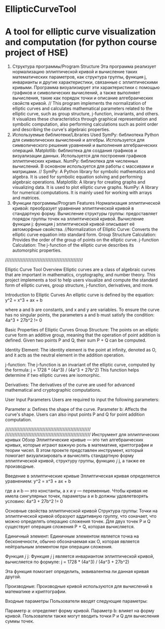 # EllipticCurveTool 
# A tool for elliptic curve visualization and computation (for python course project of HSE)

1. Структура программы/Program Structure
Эта программа реализует нормализацию эллиптической кривой и вычисление таких математических параметров, как структура группы, функция j, инварианты и другие характеристики, связанные с эллиптическими кривыми.
Программа визуализирует эти характеристики с помощью графиков и символических вычислений, а также выполняет вычисления, такие как порядок точки и описание алгебраических свойств кривой.
//
This program implements the normalization of elliptic curves and calculates mathematical parameters related to the elliptic curve, such as group structure, j-function, invariants, and others.
It visualizes these characteristics through graphical representation and symbolic computation, also performing calculations such as point order and describing the curve's algebraic properties.
2. Используемые библиотеки/Libraries Used
SymPy: библиотека Python для символических вычислений и алгебры. Используется для символического решения уравнений и выполнения алгебраических операций.
Matplotlib: библиотека для создания графиков и визуализации данных. Используется для построения графиков эллиптических кривых.
NumPy: библиотека для численных вычислений. В основном используется для работы с массивами и матрицами.
//
SymPy: A Python library for symbolic mathematics and algebra. It is used for symbolic equation solving and performing algebraic operations.
Matplotlib: A library for creating graphs and visualizing data. It is used to plot elliptic curve graphs.
NumPy: A library for numerical computations. It is mainly used for working with arrays and matrices.
3. Функции программы/Program Features
Нормализация эллиптической кривой: преобразует уравнение эллиптической кривой в стандартную форму.
Вычисление структуры группы: предоставляет порядок группы точек на эллиптической кривой.
Вычисление функции j: функция j эллиптической кривой описывает её автоморфные свойства.
//Normalization of Elliptic Curve: Converts the elliptic curve equation into standard form.
Group Structure Calculation: Provides the order of the group of points on the elliptic curve.
j-function Calculation: The j-function of the elliptic curve describes its automorphic properties.



//////////////////////////////////////////////////

Elliptic Curve Tool
Overview
Elliptic curves are a class of algebraic curves that are important in mathematics, cryptography, and number theory. This project implements a tool to help users visualize and compute the standard form of elliptic curves, group structure, j-function, derivatives, and more.

Introduction to Elliptic Curves
An elliptic curve is defined by the equation:
y^2 = x^3 + ax + b

where a and b are constants, and x and y are variables. To ensure the curve has no singular points, the parameters a and b must satisfy the condition:
4a^3 + 27b^2 != 0

Basic Properties of Elliptic Curves
Group Structure: The points on an elliptic curve form an additive group, meaning that the operation of point addition is defined. Given two points P and Q, their sum P + Q can be computed.

Identity Element: The identity element is the point at infinity, denoted as O, and it acts as the neutral element in the addition operation.

j-function: The j-function is an invariant of the elliptic curve, computed by the formula:
j = 1728 * (4a^3) / (4a^3 + 27b^2)
This function helps determine if two elliptic curves are isomorphic.

Derivatives: The derivatives of the curve are used for advanced mathematical and cryptographic computations.

User Input Parameters
Users are required to input the following parameters:

Parameter a: Defines the shape of the curve.
Parameter b: Affects the curve's shape.
Users can also input points P and Q for point addition computation.

///////////////////////////////////////////////////////
///////////////////////////////////////////////////////
Инструмент для эллиптических кривых
Обзор
Эллиптические кривые — это тип алгебраических кривых, которые играют важную роль в математике, криптографии и теории чисел. В этом проекте представлен инструмент, который помогает визуализировать и вычислять стандартную форму эллиптической кривой, структуру группы, функцию 
𝑗
j, а также ее производные.

Введение в эллиптические кривые
Эллиптическая кривая определяется уравнением:
y^2 = x^3 + ax + b

где a и b — это константы, а x и y — переменные. Чтобы кривая не имела сингулярных точек, параметры a и b должны удовлетворять условию:
4a^3 + 27b^2 != 0

Основные свойства эллиптической кривой
Структура группы: Точки на эллиптической кривой образуют аддитивную группу, что означает, что можно определять операцию сложения точек. Для двух точек P и Q существует операция сложения P + Q, которая вычисляется.

Единичный элемент: Единичным элементом является точка на бесконечности, обычно обозначаемая как O, которая является нейтральным элементом при операции сложения.

Функция 𝑗
j: Функция 𝑗
j является инвариантом эллиптической кривой, вычисляется по формуле:
j = 1728 * (4a^3) / (4a^3 + 27b^2)

Эта функция помогает определить, эквивалентна ли данная кривая другой.

Производные: Производные кривой используются для вычислений в математике и криптографии.

Входные параметры
Пользователи вводят следующие параметры:

Параметр a: определяет форму кривой.
Параметр b: влияет на форму кривой.
Пользователи также могут вводить точки P и Q для вычисления суммы точек.
